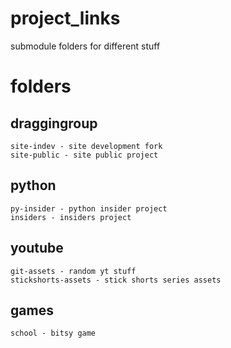 # project_links
submodule folders for different stuff

# folders
## draggingroup
    site-indev - site development fork
    site-public - site public project
## python
    py-insider - python insider project
    insiders - insiders project
## youtube
    git-assets - random yt stuff
    stickshorts-assets - stick shorts series assets
<!-- themissing-assets - assets for themissing series -->
## games
    school - bitsy game